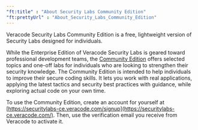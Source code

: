 ```yaml
---
"ft:title" : "About Security Labs Community Edition"
"ft:prettyUrl" : "About_Security_Labs_Community_Edition"
---
```

Veracode Security Labs Community Edition is a free, lightweight version of Security Labs designed for individuals.

While the Enterprise Edition of Veracode Security Labs is geared toward professional development teams, the [Community Edition](https://www.veracode.com/blog/secure-development/announcing-veracode-security-labs-community-edition) offers selected topics and one-off labs for individuals who are looking to strengthen their security knowledge. The Community Edition is intended to help individuals to improve their secure coding skills. It lets you work with real applications, applying the latest tactics and security best practices with guidance, while exploring actual code on your own time.

To use the Community Edition, create an account for yourself at [https://securitylabs-ce.veracode.com/signup](https://securitylabs-ce.veracode.com/). Then, use the verification email you receive from Veracode to activate it.
